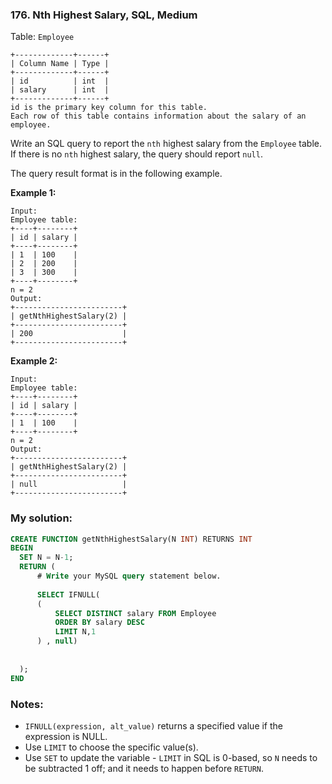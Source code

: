 ### 176. Nth Highest Salary, SQL, Medium

Table: `Employee`

```
+-------------+------+
| Column Name | Type |
+-------------+------+
| id          | int  |
| salary      | int  |
+-------------+------+
id is the primary key column for this table.
Each row of this table contains information about the salary of an employee.
```

 

Write an SQL query to report the `nth` highest salary from the `Employee` table. If there is no `nth` highest salary, the query should report `null`.

The query result format is in the following example.

 

**Example 1:**

```
Input: 
Employee table:
+----+--------+
| id | salary |
+----+--------+
| 1  | 100    |
| 2  | 200    |
| 3  | 300    |
+----+--------+
n = 2
Output: 
+------------------------+
| getNthHighestSalary(2) |
+------------------------+
| 200                    |
+------------------------+
```

**Example 2:**

```
Input: 
Employee table:
+----+--------+
| id | salary |
+----+--------+
| 1  | 100    |
+----+--------+
n = 2
Output: 
+------------------------+
| getNthHighestSalary(2) |
+------------------------+
| null                   |
+------------------------+
```

### My solution:

```SQL
CREATE FUNCTION getNthHighestSalary(N INT) RETURNS INT
BEGIN
  SET N = N-1;
  RETURN (
      # Write your MySQL query statement below.
      
      SELECT IFNULL(
      (
          SELECT DISTINCT salary FROM Employee
          ORDER BY salary DESC
          LIMIT N,1
      ) , null)
      
      
  );
END
```

### Notes:

- `IFNULL(expression, alt_value)` returns a specified value if the expression is NULL.
- Use `LIMIT` to choose the specific value(s).
- Use `SET` to update the variable - `LIMIT` in SQL is 0-based, so `N` needs to be subtracted 1 off; and it needs to happen before `RETURN`.

